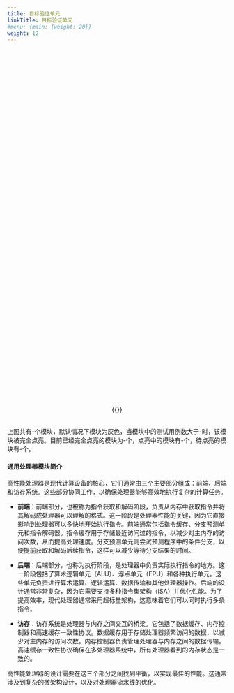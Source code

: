 ```yaml
---
title: 目标验证单元
linkTitle: 目标验证单元
#menu: {main: {weight: 20}}
weight: 12
---
```


<script src="../../js/echarts.min.js"></script>
<script src="../../js/chart_datatree.js"></script>
<script>
function update_dut_charts(data_url){
    show_datatree_chart("datatree_chart", data_url)
}
</script>

<br>

<div id="datatree_chart" style="width: 90%;height:800px;"></div>
<div style="text-align: center; width: 100%;">
{{<list-report  baseurl="../../data/reports" label="当前版本：" detail="查看测试报告" id="dut" onchange="update_dut_charts">}}
</div>
<br>


上图共有<em>-</em>个模块，默认情况下模块为灰色，当模块中的测试用例数大于-时，该模块被完全点亮。目前已经完全点亮的模块为<em>-</em>个，点亮中的模块有<em>-</em>个，待点亮的模块有<em>-</em>个。

#### 通用处理器模块简介

高性能处理器是现代计算设备的核心，它们通常由三个主要部分组成：前端、后端和访存系统。这些部分协同工作，以确保处理器能够高效地执行复杂的计算任务。

- **前端**：前端部分，也被称为指令获取和解码阶段，负责从内存中获取指令并将其解码成处理器可以理解的格式。这一阶段是处理器性能的关键，因为它直接影响到处理器可以多快地开始执行指令。前端通常包括指令缓存、分支预测单元和指令解码器。指令缓存用于存储最近访问过的指令，以减少对主内存的访问次数，从而提高处理速度。分支预测单元则尝试预测程序中的条件分支，以便提前获取和解码后续指令，这样可以减少等待分支结果的时间。

- **后端**：后端部分，也称为执行阶段，是处理器中负责实际执行指令的地方。这一阶段包括了算术逻辑单元（ALU）、浮点单元（FPU）和各种执行单元。这些单元负责进行算术运算、逻辑运算、数据传输和其他处理器操作。后端的设计通常非常复杂，因为它需要支持多种指令集架构（ISA）并优化性能。为了提高效率，现代处理器通常采用超标量架构，这意味着它们可以同时执行多条指令。

- **访存**：访存系统是处理器与内存之间交互的桥梁。它包括了数据缓存、内存控制器和高速缓存一致性协议。数据缓存用于存储处理器频繁访问的数据，以减少对主内存的访问次数。内存控制器负责管理处理器与内存之间的数据传输。高速缓存一致性协议确保在多处理器系统中，所有处理器看到的内存状态是一致的。

高性能处理器的设计需要在这三个部分之间找到平衡，以实现最佳的性能。这通常涉及到复杂的微架构设计，以及对处理器流水线的优化。
